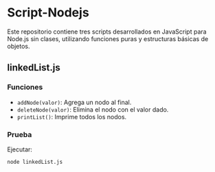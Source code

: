 # Script-Nodejs

Este repositorio contiene tres scripts desarrollados en JavaScript para Node.js sin clases, utilizando funciones puras y estructuras básicas de objetos.

## linkedList.js

### Funciones
- `addNode(valor)`: Agrega un nodo al final.
- `deleteNode(valor)`: Elimina el nodo con el valor dado.
- `printList()`: Imprime todos los nodos.

### Prueba
Ejecutar:
```bash
node linkedList.js
